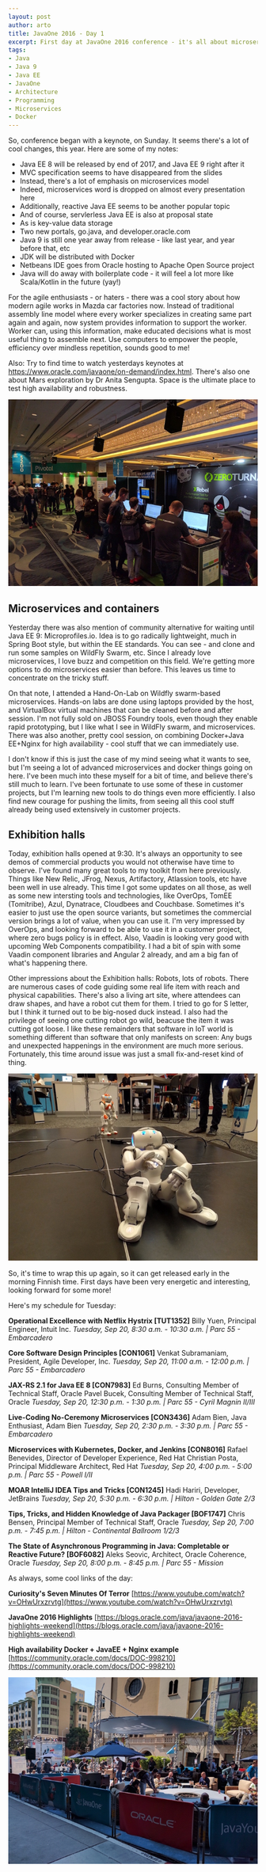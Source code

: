 ```yaml
---
layout: post
author: arto
title: JavaOne 2016 - Day 1
excerpt: First day at JavaOne 2016 conference - it's all about microservices and containers
tags:
- Java
- Java 9
- Java EE
- JavaOne
- Architecture
- Programming
- Microservices
- Docker
---
```


So, conference began with a keynote, on Sunday. It seems there's a lot of cool changes, this year. Here are some of my notes:

- Java EE 8 will be released by end of 2017, and Java EE 9 right after it
- MVC specification seems to have disappeared from the slides
- Instead, there's a lot of emphasis on microservices model
- Indeed, microservices word is dropped on almost every presentation here
- Additionally, reactive Java EE seems to be another popular topic
- And of course, servlerless Java EE is also at proposal state
- As is key-value data storage
- Two new portals, go.java, and developer.oracle.com
- Java 9 is still one year away from release - like last year, and year before that, etc
- JDK will be distributed with Docker
- Netbeans IDE goes from Oracle hosting to Apache Open Source project
- Java will do away with boilerplate code - it will feel a lot more like Scala/Kotlin in the future (yay!)

For the agile enthusiasts - or haters - there was a cool story about how modern agile works in Mazda car factories now. Instead of traditional assembly line model where every worker specializes in creating same part again and again, now system provides information to support the worker. Worker can, using this information, make educated decisions what is most useful thing to assemble next. Use computers to empower the people, efficiency over mindless repetition, sounds good to me!

Also: Try to find time to watch yesterdays keynotes at https://www.oracle.com/javaone/on-demand/index.html. There's also one about Mars exploration by Dr Anita Sengupta. Space is the ultimate place to test high availability and robustness.

![Vibes](/img/javaone2016/2016-09-20-2.jpg)

## Microservices and containers

Yesterday there was also mention of community alternative for waiting until Java EE 9: Microprofiles.io. Idea is to go radically lightweight, much in Spring Boot style, but within the EE standards. You can see - and clone and run some samples on WildFly Swarm, etc. Since I already love microservices, I love buzz and competition on this field. We're getting more options to do microservices easier than before. This leaves us time to concentrate on the tricky stuff.

On that note, I attended a Hand-On-Lab on Wildfly swarm-based microservices. Hands-on labs are done using laptops provided by the host, and VirtualBox virtual machines that can be cleaned before and after session. I'm not fully sold on JBOSS Foundry tools, even though they enable rapid prototyping, but I like what I see in WildFly swarm, and microservices. There was also another, pretty cool session, on combining Docker+Java EE+Nginx for high availability - cool stuff that we can immediately use.

I don't know if this is just the case of my mind seeing what it wants to see, but I'm seeing a lot of advanced microservices and docker things going on here. I've been much into these myself for a bit of time, and believe there's still much to learn. I've been fortunate to use some of these in customer projects, but I'm learning new tools to do things even more efficiently. I also find new courage for pushing the limits, from seeing all this cool stuff already being used extensively in customer projects.

## Exhibition halls

Today, exhibition halls opened at 9:30. It's always an opportunity to see demos of commercial products you would not otherwise have time to observe. I've found many great tools to my toolkit from here previously. Things like New Relic, JFrog, Nexus, Artifactory, Atlassion tools, etc have been well in use already. This time I got some updates on all those, as well as some new intersting tools and technologies, like OverOps, TomEE (Tomitribe), Azul, Dynatrace, Cloudbees and Couchbase. Sometimes it's easier to just use the open source variants, but sometimes the commercial version brings a lot of value, when you can use it. I'm very impressed by OverOps, and looking forward to be able to use it in a customer project, where zero bugs policy is in effect. Also, Vaadin is looking very good with upcoming Web Components compatibility. I had a bit of spin with some Vaadin component libraries and Angular 2 already, and am a big fan of what's happening there.

Other impressions about the Exhibition halls: Robots, lots of robots. There are numerous cases of code guiding some real life item with reach and physical capabilities. There's also a living art site, where attendees can draw shapes, and have a robot cut them for them. I tried to go for S letter, but I think it turned out to be big-nosed duck instead. I also had the privilege of seeing one cutting robot go wild, beacuse the item it was cutting got loose. I like these remainders that software in IoT world is something different than software that only manifests on screen: Any bugs and unexpected happenings in the environment are much more serious. Fortunately, this time around issue was just a small fix-and-reset kind of thing.

![Robots, lots of robots](/img/javaone2016/2016-09-20-1.jpg)

So, it's time to wrap this up again, so it can get released early in the morning Finnish time. First days have been very energetic and interesting, looking forward for some more!

Here's my schedule for Tuesday:

**Operational Excellence with Netflix Hystrix [TUT1352]**
Billy Yuen, Principal Engineer, Intuit Inc.
*Tuesday, Sep 20, 8:30 a.m. - 10:30 a.m. | Parc 55 - Embarcadero*

**Core Software Design Principles [CON1061]**
Venkat Subramaniam, President, Agile Developer, Inc.
*Tuesday, Sep 20, 11:00 a.m. - 12:00 p.m. | Parc 55 - Embarcadero*

**JAX-RS 2.1 for Java EE 8 [CON7983]**
Ed Burns, Consulting Member of Technical Staff, Oracle
Pavel Bucek, Consulting Member of Technical Staff, Oracle
*Tuesday, Sep 20, 12:30 p.m. - 1:30 p.m. | Parc 55 - Cyril Magnin II/III*

**Live-Coding No-Ceremony Microservices [CON3436]**
Adam Bien, Java Enthusiast, Adam Bien
*Tuesday, Sep 20, 2:30 p.m. - 3:30 p.m. | Parc 55 - Embarcadero*

**Microservices with Kubernetes, Docker, and Jenkins [CON8016]**
Rafael Benevides, Director of Developer Experience, Red Hat
Christian Posta, Principal Middleware Architect, Red Hat
*Tuesday, Sep 20, 4:00 p.m. - 5:00 p.m. | Parc 55 - Powell I/II*

**MOAR IntelliJ IDEA Tips and Tricks [CON1245]**
Hadi Hariri, Developer, JetBrains
*Tuesday, Sep 20, 5:30 p.m. - 6:30 p.m. | Hilton - Golden Gate 2/3*

**Tips, Tricks, and Hidden Knowledge of Java Packager [BOF1747]**
Chris Bensen, Principal Member of Technical Staff, Oracle
*Tuesday, Sep 20, 7:00 p.m. - 7:45 p.m. | Hilton - Continental Ballroom 1/2/3*

**The State of Asynchronous Programming in Java: Completable or Reactive Future? [BOF6082]**
Aleks Seovic, Architect, Oracle Coherence, Oracle
*Tuesday, Sep 20, 8:00 p.m. - 8:45 p.m. | Parc 55 - Mission*


As always, some cool links of the day:

**Curiosity's Seven Minutes Of Terror**
[https://www.youtube.com/watch?v=OHwUrxzrvtg](https://www.youtube.com/watch?v=OHwUrxzrvtg)

**JavaOne 2016 Highlights**
[https://blogs.oracle.com/java/javaone-2016-highlights-weekend](https://blogs.oracle.com/java/javaone-2016-highlights-weekend)

**High availability Docker + JavaEE + Nginx example**
[https://community.oracle.com/docs/DOC-998210](https://community.oracle.com/docs/DOC-998210)

![Even devs gotta eat](/img/javaone2016/2016-09-20-3.jpg)
